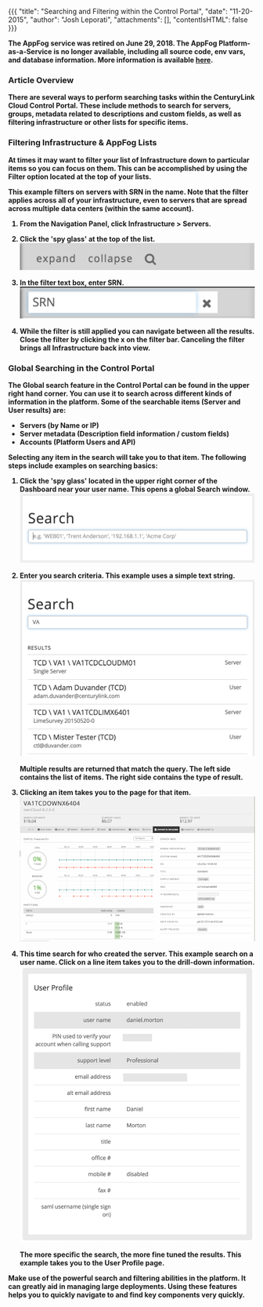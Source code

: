 {{{
  "title": "Searching and Filtering within the Control Portal",
  "date": "11-20-2015",
  "author": "Josh Leporati",
  "attachments": [],
  "contentIsHTML": false
}}}

<strong>The AppFog service was retired on June 29, 2018. The AppFog Platform-as-a-Service is no longer available, including all source code, env vars, and database information. More information is available [here](../knowledge-base/appfog/appfog-retirement-guide.md).

### Article Overview
There are several ways to perform searching tasks within the CenturyLink Cloud Control Portal. These include methods to search for servers, groups, metadata related to descriptions and custom fields, as well as filtering infrastructure or other lists for specific items.

### Filtering Infrastructure & AppFog Lists
At times it may want to filter your list of Infrastructure down to particular items so you can focus on them. This can be accomplished by using the **Filter** option located at the top of your lists.

This example filters on servers with **SRN** in the name. Note that the filter applies across all of your infrastructure, even to servers that are spread across multiple data centers (within the same account).

1. From the Navigation Panel, click **Infrastructure > Servers**.

2. Click the 'spy glass' at the top of the list.
   ![Filter](../images/clc-searching-and-filtering-1.png)

3. In the filter text box, enter **SRN**.
   ![Text Box](../images/clc-searching-and-filtering-2.png)

4. While the filter is still applied you can navigate between all the results. Close the filter by clicking the **x** on the filter bar. Canceling the filter brings all Infrastructure back into view.

### Global Searching in the Control Portal
The Global search feature in the Control Portal can be found in the upper right hand corner. You can use it to search across different kinds of information in the platform. Some of the searchable items (Server and User results) are:
* Servers (by Name or IP)
* Server metadata (Description field information / custom fields)
* Accounts (Platform Users and API)

Selecting any item in the search will take you to that item. The following steps include examples on searching basics:

1. Click the 'spy glass' located in the upper right corner of the Dashboard near your user name. This opens a global Search window.
   ![Search Window](../images/clc-searching-and-filtering-3.png)

2. Enter you search criteria. This example uses a simple text string.
   ![Search Criteria](../images/clc-searching-and-filtering-4.png)

   Multiple results are returned that match the query. The left side contains the list of items. The right side contains the type of result.

3. Clicking an item takes you to the page for that item.
   ![FILTER](../images/clc-searching-and-filtering-5.png)

4. This time search for who created the server. This example search on a user name. Click on a line item takes you to the drill-down information.
   ![FILTER](../images/clc-searching-and-filtering-6.png)

   The more specific the search, the more fine tuned the results. This example takes you to the User Profile page.

Make use of the powerful search and filtering abilities in the platform. It can greatly aid in managing large deployments. Using these features helps you to quickly navigate to and find key components very quickly.
